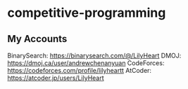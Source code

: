 # competitive-programming

## My Accounts 

BinarySearch: https://binarysearch.com/@/LilyHeart 
DMOJ: https://dmoj.ca/user/andrewchenanyuan 
CodeForces: https://codeforces.com/profile/lilyheartt 
AtCoder: https://atcoder.jp/users/LilyHeart 
